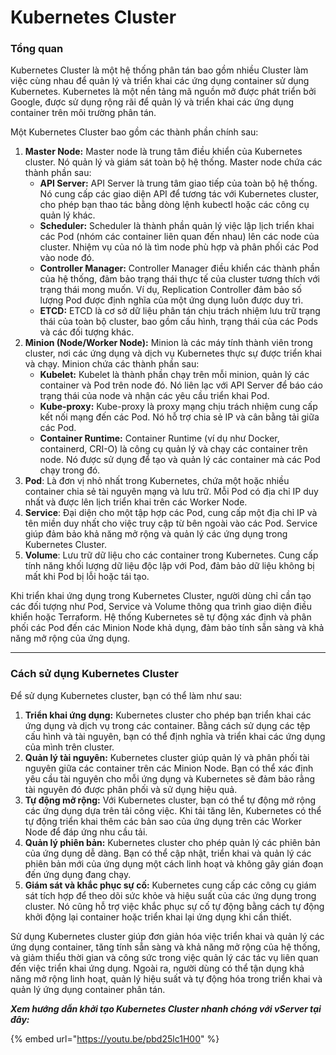 # Kubernetes Cluster

### **Tổng quan** <a href="#kubernetescluster-tongquan" id="kubernetescluster-tongquan"></a>

Kubernetes Cluster là một hệ thống phân tán bao gồm nhiều Cluster làm việc cùng nhau để quản lý và triển khai các ứng dụng container sử dụng Kubernetes. Kubernetes là một nền tảng mã nguồn mở được phát triển bởi Google, được sử dụng rộng rãi để quản lý và triển khai các ứng dụng container trên môi trường phân tán.

Một Kubernetes Cluster bao gồm các thành phần chính sau:

1. **Master Node:** Master node là trung tâm điều khiển của Kubernetes cluster. Nó quản lý và giám sát toàn bộ hệ thống. Master node chứa các thành phần sau:
   * **API Server:** API Server là trung tâm giao tiếp của toàn bộ hệ thống. Nó cung cấp các giao diện API để tương tác với Kubernetes cluster, cho phép bạn thao tác bằng dòng lệnh kubectl hoặc các công cụ quản lý khác.
   * **Scheduler:** Scheduler là thành phần quản lý việc lập lịch triển khai các Pod (nhóm các container liên quan đến nhau) lên các node của cluster. Nhiệm vụ của nó là tìm node phù hợp và phân phối các Pod vào node đó.
   * **Controller Manager:** Controller Manager điều khiển các thành phần của hệ thống, đảm bảo trạng thái thực tế của cluster tương thích với trạng thái mong muốn. Ví dụ, Replication Controller đảm bảo số lượng Pod được định nghĩa của một ứng dụng luôn được duy trì.
   * **ETCD:** ETCD là cơ sở dữ liệu phân tán chịu trách nhiệm lưu trữ trạng thái của toàn bộ cluster, bao gồm cấu hình, trạng thái của các Pods và các đối tượng khác.
2. **Minion (Node/Worker Node):** Minion là các máy tính thành viên trong cluster, nơi các ứng dụng và dịch vụ Kubernetes thực sự được triển khai và chạy. Minion chứa các thành phần sau:
   * **Kubelet:** Kubelet là thành phần chạy trên mỗi minion, quản lý các container và Pod trên node đó. Nó liên lạc với API Server để báo cáo trạng thái của node và nhận các yêu cầu triển khai Pod.
   * **Kube-proxy:** Kube-proxy là proxy mạng chịu trách nhiệm cung cấp kết nối mạng đến các Pod. Nó hỗ trợ chia sẻ IP và cân bằng tải giữa các Pod.
   * **Container Runtime:** Container Runtime (ví dụ như Docker, containerd, CRI-O) là công cụ quản lý và chạy các container trên node. Nó được sử dụng để tạo và quản lý các container mà các Pod chạy trong đó.
3. **Pod**: Là đơn vị nhỏ nhất trong Kubernetes, chứa một hoặc nhiều container chia sẻ tài nguyên mạng và lưu trữ. Mỗi Pod có địa chỉ IP duy nhất và được lên lịch triển khai trên các Worker Node.
4. **Service**: Đại diện cho một tập hợp các Pod, cung cấp một địa chỉ IP và tên miền duy nhất cho việc truy cập từ bên ngoài vào các Pod. Service giúp đảm bảo khả năng mở rộng và quản lý các ứng dụng trong Kubernetes Cluster.
5. **Volume**: Lưu trữ dữ liệu cho các container trong Kubernetes. Cung cấp tính năng khối lượng dữ liệu độc lập với Pod, đảm bảo dữ liệu không bị mất khi Pod bị lỗi hoặc tái tạo.

Khi triển khai ứng dụng trong Kubernetes Cluster, người dùng chỉ cần tạo các đối tượng như Pod, Service và Volume thông qua trình giao diện điều khiển hoặc Terraform. Hệ thống Kubernetes sẽ tự động xác định và phân phối các Pod đến các Minion Node khả dụng, đảm bảo tính sẵn sàng và khả năng mở rộng của ứng dụng.

***

### **Cách sử dụng Kubernetes Cluster** <a href="#kubernetescluster-cachsudungkubernetescluster" id="kubernetescluster-cachsudungkubernetescluster"></a>

Để sử dụng Kubernetes cluster, bạn có thể làm như sau:

1. **Triển khai ứng dụng:** Kubernetes cluster cho phép bạn triển khai các ứng dụng và dịch vụ trong các container. Bằng cách sử dụng các tệp cấu hình và tài nguyên, bạn có thể định nghĩa và triển khai các ứng dụng của mình trên cluster.
2. **Quản lý tài nguyên:** Kubernetes cluster giúp quản lý và phân phối tài nguyên giữa các container trên các Minion Node. Bạn có thể xác định yêu cầu tài nguyên cho mỗi ứng dụng và Kubernetes sẽ đảm bảo rằng tài nguyên đó được phân phối và sử dụng hiệu quả.
3. **Tự động mở rộng:** Với Kubernetes cluster, bạn có thể tự động mở rộng các ứng dụng dựa trên tải công việc. Khi tải tăng lên, Kubernetes có thể tự động triển khai thêm các bản sao của ứng dụng trên các Worker Node để đáp ứng nhu cầu tải.
4. **Quản lý phiên bản:** Kubernetes cluster cho phép quản lý các phiên bản của ứng dụng dễ dàng. Bạn có thể cập nhật, triển khai và quản lý các phiên bản mới của ứng dụng một cách linh hoạt và không gây gián đoạn đến ứng dụng đang chạy.
5. **Giám sát và khắc phục sự cố:** Kubernetes cung cấp các công cụ giám sát tích hợp để theo dõi sức khỏe và hiệu suất của các ứng dụng trong cluster. Nó cũng hỗ trợ việc khắc phục sự cố tự động bằng cách tự động khởi động lại container hoặc triển khai lại ứng dụng khi cần thiết.

Sử dụng Kubernetes cluster giúp đơn giản hóa việc triển khai và quản lý các ứng dụng container, tăng tính sẵn sàng và khả năng mở rộng của hệ thống, và giảm thiểu thời gian và công sức trong việc quản lý các tác vụ liên quan đến việc triển khai ứng dụng. Ngoài ra, người dùng có thể tận dụng khả năng mở rộng linh hoạt, quản lý hiệu suất và tự động hóa trong triển khai và quản lý ứng dụng container phân tán.

_**Xem hướng dẫn khởi tạo Kubernetes Cluster nhanh chóng với vServer tại đây:**_

{% embed url="https://youtu.be/pbd25lc1H00" %}
